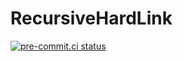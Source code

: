 # RecursiveHardLink
[![pre-commit.ci status](https://results.pre-commit.ci/badge/github/Solomon1732/recursive-hardlink/master.svg?badge_token=1ZbYAqcPTrefjG_zzvh2dQ)](https://results.pre-commit.ci/latest/github/Solomon1732/recursive-hardlink/master?badge_token=1ZbYAqcPTrefjG_zzvh2dQ)
